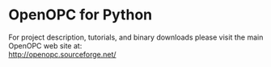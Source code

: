 # OpenOPC for Python

For project description, tutorials, and binary downloads please visit the main OpenOPC web site at:<br>
http://openopc.sourceforge.net/

